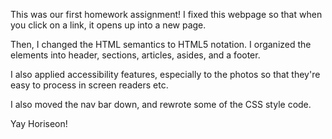 This was our first homework assignment! I fixed this webpage so that when you click on a link, it opens up into a new page.

Then, I changed the HTML semantics to HTML5 notation. I organized the elements into header, sections, articles, asides, and a footer.

I also applied accessibility features, especially to the photos so that they're easy to process in screen readers etc.

I also moved the nav bar down, and rewrote some of the CSS style code.

Yay Horiseon!